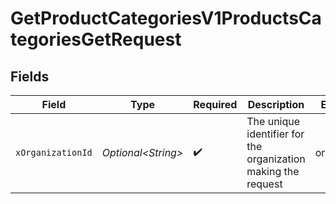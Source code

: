 # GetProductCategoriesV1ProductsCategoriesGetRequest


## Fields

| Field                                                         | Type                                                          | Required                                                      | Description                                                   | Example                                                       |
| ------------------------------------------------------------- | ------------------------------------------------------------- | ------------------------------------------------------------- | ------------------------------------------------------------- | ------------------------------------------------------------- |
| `xOrganizationId`                                             | *Optional\<String>*                                           | :heavy_check_mark:                                            | The unique identifier for the organization making the request | org_12345                                                     |